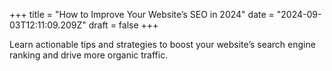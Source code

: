 +++
title = "How to Improve Your Website’s SEO in 2024"
date = "2024-09-03T12:11:09.209Z"
draft = false
+++

  Learn actionable tips and strategies to boost your website’s search engine ranking and drive more organic traffic.
        